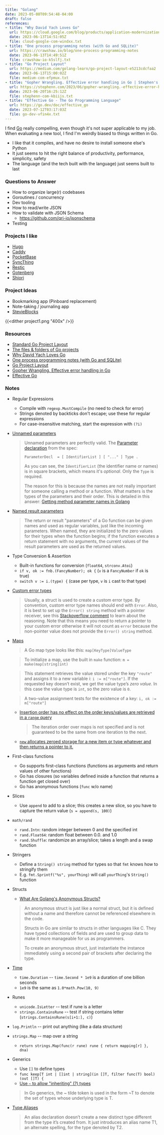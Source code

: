 ```yaml
---
title: "Golang"
date: 2023-05-08T09:54:48-04:00
draft: false
references:
- title: "Why David Yach Loves Go"
  url: https://cloud.google.com/blog/products/application-modernization/why-david-yach-loves-go
  date: 2023-06-13T14:51:05Z
  file: cloud-google-com-windxx.txt
- title: "One process programming notes (with Go and SQLite)"
  url: https://crawshaw.io/blog/one-process-programming-notes
  date: 2023-06-13T14:49:51Z
  file: crawshaw-io-k5slfj.txt
- title: "Go Project Layout"
  url: https://medium.com/golang-learn/go-project-layout-e5213cdcfaa2
  date: 2023-06-13T15:00:02Z
  file: medium-com-efpmux.txt
- title: "Gopher Wrangling. Effective error handling in Go | Stephen's Tech Blog"
  url: https://stephenn.com/2023/06/gopher-wrangling.-effective-error-handling-in-go/
  date: 2023-06-20T16:25:12Z
  file: stephenn-com-kbiijs.txt
- title: "Effective Go - The Go Programming Language"
  url: https://go.dev/doc/effective_go
  date: 2023-07-12T03:17:03Z
  file: go-dev-vfin4x.txt
---
```


I find [Go][1] really compelling, even though it's not super applicable to my job. When evaluating a new tool, I find I'm weirdly biased to things written in Go.

* I like that it compiles, and have no desire to install someone else's Python
* It just seems to hit the right balance of productivity, performance, simplicity, safety
* The language (and the tech built with the language) just seems built to last

[1]: https://go.dev/

### Questions to Answer

* How to organize large(r) codebases
* Goroutines / concurrency
* Dev tooling
* How to read/write JSON
* How to validate with JSON Schema
  * <https://github.com/qri-io/jsonschema>
* Testing

### Projects I like

* [Hugo][2]
* [Caddy][3]
* [PocketBase][4]
* [SyncThing][5]
* [Restic][6]
* [Gotenberg][7]
* [Shiori][8]

[2]: https://gohugo.io/
[3]: https://caddyserver.com/
[4]: https://pocketbase.io/
[5]: https://syncthing.net/
[6]: https://restic.net/
[7]: https://gotenberg.dev/
[8]: https://github.com/go-shiori/shiori

### Project Ideas

* Bookmarking app (Pinboard replacement)
* Note-taking / journaling app
* [StevieBlocks][9]

{{<dither project1.png "400x" />}}

[9]: https://gist.github.com/dce/f975cb21b50a2cf998bf7230cbf89d85

### Resources

* [Standard Go Project Layout][10]
* [The files & folders of Go projects][11]
* [Why David Yach Loves Go][12]
* [One process programming notes (with Go and SQLite)][13]
* [Go Project Layout][14]
* [Gopher Wrangling. Effective error handling in Go][15]
* [Effective Go][16]

[10]: https://github.com/golang-standards/project-layout
[11]: https://changelog.com/gotime/278
[12]: https://cloud.google.com/blog/products/application-modernization/why-david-yach-loves-go
[13]: https://crawshaw.io/blog/one-process-programming-notes
[14]: https://medium.com/golang-learn/go-project-layout-e5213cdcfaa2
[15]: https://stephenn.com/2023/06/gopher-wrangling.-effective-error-handling-in-go/
[16]: https://go.dev/doc/effective_go

### Notes

* Regular Expressions
  * Compile with `regexp.MustCompile` (no need to check for error)
  * Strings denoted by backticks don't escape; use these for regular expressions
  * For case-insensitive matching, start the expression with `(?i)`
* [Unnamed parameters][17]

  > Unnamed parameters are perfectly valid. The [Parameter declaration](https://golang.org/ref/spec#ParameterDecl) from the spec:
  >
  > ```
  > ParameterDecl  = [ IdentifierList ] [ "..." ] Type .
  > ````
  >
  > As you can see, the `IdentifierList` (the identifier name or names) is in square brackets, which means it's _optional_. Only the `Type` is required.
  >
  > The reason for this is because the names are not really important for someone calling a method or a function. What matters is the types of the parameters and their order. This is detailed in this answer: [Getting method parameter names in Golang](https://stackoverflow.com/questions/31377433/getting-method-parameter-names-in-golang/31377793#31377793)

* [Named result parameters][18]

  > The return or result "parameters" of a Go function can be given names and used as regular variables, just like the incoming parameters. When named, they are initialized to the zero values for their types when the function begins; if the function executes a return statement with no arguments, the current values of the result parameters are used as the returned values.

* Type Conversion & Assertion
  * Built-in functions for conversion (`float64`, `strconv.Atoi`)
  * `if v, ok := fnb.(FancyNumber); ok {` (`v` is a `FancyNumber` if `ok` is true)
  * `switch v := i.(type) {` (case per type, `v` is `i` cast to that type)
* [Custom error types][19]

  > Usually, a struct is used to create a custom error type. By convention, custom error type names should end with `Error`. Also, it is best to set up the `Error() string` method with a pointer receiver, see this [Stackoverflow comment](https://stackoverflow.com/a/50333850) to learn about the reasoning. Note that this means you need to return a pointer to your custom error otherwise it will not count as `error` because the non-pointer value does not provide the `Error() string` method.

* [Maps][20]

  > A Go map type looks like this: `map[KeyType]ValueType`

  > To initialize a map, use the built in `make` function: `m = make(map[string]int)`

  > This statement retrieves the value stored under the key `"route"` and assigns it to a new variable i: `i := m["route"]`. If the requested key doesn’t exist, we get the value type’s _zero value_. In this case the value type is `int`, so the zero value is `0`.

  > A two-value assignment tests for the existence of a key: `i, ok := m["route"]`

  * [Insertion order has no effect on the order keys/values are retrieved in a `range` query][21]

    > The iteration order over maps is not specified and is not guaranteed to be the same from one iteration to the next.

  * [`new` allocates zeroed storage for a new item or type whatever and then returns a pointer to it.][22]

* First-class functions
  * Go supports first-class functions (functions as arguments and return values of other functions)
  * Go has closures (so variables defined inside a function that returns a function get closed over)
  * Go has anonymous functions (`func` w/o name)
* Slices
  * Use `append` to add to a slice; this creates a new slice, so you have to capture the return value (`s = append(s, 100)`)
* `math/rand`
  * `rand.Intn`: random integer between 0 and the specified int
  * `rand.Float64`: random float between 0.0. and 1.0
  * `rand.Shuffle`: randomize an array/slice; takes a length and a swap function
* Stringers
  * Define a `String() string` method for types so that `fmt` knows how to stringify them
  * E.g. `fmt.Sprintf("%s", yourThing)` will call `yourThing`'s `String()` function
* Structs
  * [What Are Golang's Anonymous Structs?][23]

  > An anonymous struct is just like a normal struct, but it is defined without a name and therefore cannot be referenced elsewhere in the code.
  >
  > Structs in Go are similar to structs in other languages like C. They have typed collections of fields and are used to group data to make it more manageable for us as programmers.
  >
  > To create an anonymous struct, just instantiate the instance immediately using a second pair of brackets after declaring the type.

* [Time][24]
  * `time.Duration` -- `time.Second * 1e9` is a duration of one billion seconds
  * `1e9` is the same as `1.0*math.Pow(10, 9)`
* Runes
  * `unicode.IsLetter` -- test if rune is a letter
  * `strings.ContainsRune` -- test if string contains letter (`strings.ContainsRune(s[i+1:], c)`)
* `log.Println` -- print out anything (like a data structure)
* `strings.Map` -- map over a string
  * `return strings.Map(func(r rune) rune { return mapping[r] }, dna)`
* Generics
  * Use `[]` to define types
  * `func keep[T int | []int | string](in []T, filter func(T) bool) (out []T) {`
  * [Use `~` to allow "inheriting" (?) types][25]

  > In Go generics, the ~ tilde token is used in the form ~T to denote the set of types whose underlying type is T.

* [Type Aliases][26]

  > An alias declaration doesn’t create a new distinct type different from the type it’s created from. It just introduces an alias name T1, an alternate spelling, for the type denoted by T2.

[17]: https://stackoverflow.com/a/40951013
[18]: https://go.dev/doc/effective_go#named-results
[19]: https://exercism.org/tracks/go/concepts/errors
[20]: https://go.dev/blog/maps
[21]: https://go.dev/ref/spec#RangeClause
[22]: https://stackoverflow.com/a/34543716
[23]: https://blog.boot.dev/golang/anonymous-structs-golang/
[24]: https://pkg.go.dev/time
[25]: https://stackoverflow.com/a/70890514
[26]: https://yourbasic.org/golang/type-alias/
